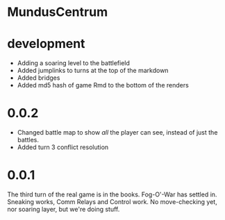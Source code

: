 # MundusCentrum

# development

* Adding a soaring level to the battlefield
* Added jumplinks to turns at the top of the markdown
* Added bridges
* Added md5 hash of game Rmd to the bottom of the renders

# 0.0.2

* Changed battle map to show _all_ the player can see, instead of just the battles.
* Added turn 3 conflict resolution

# 0.0.1

The third turn of the real game is in the books. Fog-O'-War has settled in. Sneaking works, Comm Relays and Control work. No move-checking yet, nor soaring layer, but we're doing stuff.
